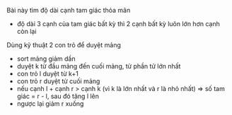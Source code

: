 Bài này tìm độ dài cạnh tam giác thỏa mãn
- độ dài 3 cạnh của tam giác bất kỳ thì 2 cạnh bất kỳ luôn lớn hơn cạnh còn lại

Dùng kỹ thuật 2 con trỏ để duyệt mảng
  - sort mảng giảm dần
  - duyệt k từ đầu mảng đến cuối mảng, từ phần tử lớn nhất
  - con trỏ l duyệt từ k+1
  - con trỏ r duyệt từ cuối mảng
  - nếu cạnh l + cạnh r > cạnh k (vì k là lớn nhất và r là nhỏ nhất) => số tam giác = r - l, sau đó tăng l lên
  - ngược lại giảm r xuống
